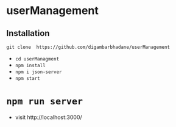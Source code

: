 # userManagement

## Installation

 `git clone  https://github.com/digambarbhadane/userManagement`
* `cd userManagment`
* `npm install`
* `npm i json-server`
* `npm start`
# `npm run server`
* visit http://localhost:3000/  
